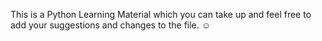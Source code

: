 This is a Python Learning Material which you can take up and feel free to add your suggestions and changes to the file.
☺️
